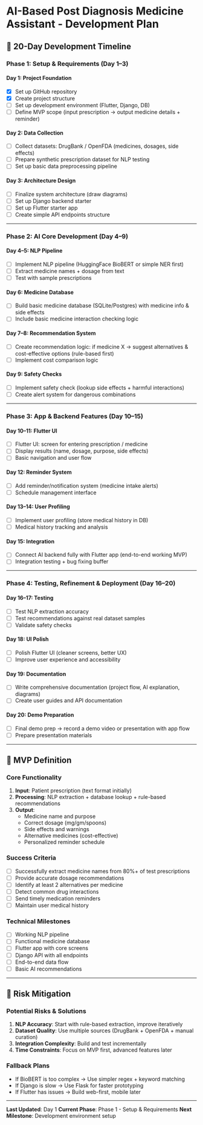 # AI-Based Post Diagnosis Medicine Assistant - Development Plan

## 📅 20-Day Development Timeline

### **Phase 1: Setup & Requirements (Day 1–3)**

#### **Day 1: Project Foundation**
- [x] Set up GitHub repository
- [x] Create project structure
- [ ] Set up development environment (Flutter, Django, DB)
- [ ] Define MVP scope (input prescription → output medicine details + reminder)

#### **Day 2: Data Collection**
- [ ] Collect datasets: DrugBank / OpenFDA (medicines, dosages, side effects)
- [ ] Prepare synthetic prescription dataset for NLP testing
- [ ] Set up basic data preprocessing pipeline

#### **Day 3: Architecture Design**
- [ ] Finalize system architecture (draw diagrams)
- [ ] Set up Django backend starter
- [ ] Set up Flutter starter app
- [ ] Create simple API endpoints structure

---

### **Phase 2: AI Core Development (Day 4–9)**

#### **Day 4–5: NLP Pipeline**
- [ ] Implement NLP pipeline (HuggingFace BioBERT or simple NER first)
- [ ] Extract medicine names + dosage from text
- [ ] Test with sample prescriptions

#### **Day 6: Medicine Database**
- [ ] Build basic medicine database (SQLite/Postgres) with medicine info & side effects
- [ ] Include basic medicine interaction checking logic

#### **Day 7–8: Recommendation System**
- [ ] Create recommendation logic: if medicine X → suggest alternatives & cost-effective options (rule-based first)
- [ ] Implement cost comparison logic

#### **Day 9: Safety Checks**
- [ ] Implement safety check (lookup side effects + harmful interactions)
- [ ] Create alert system for dangerous combinations

---

### **Phase 3: App & Backend Features (Day 10–15)**

#### **Day 10–11: Flutter UI**
- [ ] Flutter UI: screen for entering prescription / medicine
- [ ] Display results (name, dosage, purpose, side effects)
- [ ] Basic navigation and user flow

#### **Day 12: Reminder System**
- [ ] Add reminder/notification system (medicine intake alerts)
- [ ] Schedule management interface

#### **Day 13–14: User Profiling**
- [ ] Implement user profiling (store medical history in DB)
- [ ] Medical history tracking and analysis

#### **Day 15: Integration**
- [ ] Connect AI backend fully with Flutter app (end-to-end working MVP)
- [ ] Integration testing + bug fixing buffer

---

### **Phase 4: Testing, Refinement & Deployment (Day 16–20)**

#### **Day 16–17: Testing**
- [ ] Test NLP extraction accuracy
- [ ] Test recommendations against real dataset samples
- [ ] Validate safety checks

#### **Day 18: UI Polish**
- [ ] Polish Flutter UI (cleaner screens, better UX)
- [ ] Improve user experience and accessibility

#### **Day 19: Documentation**
- [ ] Write comprehensive documentation (project flow, AI explanation, diagrams)
- [ ] Create user guides and API documentation

#### **Day 20: Demo Preparation**
- [ ] Final demo prep → record a demo video or presentation with app flow
- [ ] Prepare presentation materials

---

## 🎯 MVP Definition

### **Core Functionality**
1. **Input**: Patient prescription (text format initially)
2. **Processing**: NLP extraction + database lookup + rule-based recommendations
3. **Output**: 
   - Medicine name and purpose
   - Correct dosage (mg/gm/spoons)
   - Side effects and warnings
   - Alternative medicines (cost-effective)
   - Personalized reminder schedule

### **Success Criteria**
- [ ] Successfully extract medicine names from 80%+ of test prescriptions
- [ ] Provide accurate dosage recommendations
- [ ] Identify at least 2 alternatives per medicine
- [ ] Detect common drug interactions
- [ ] Send timely medication reminders
- [ ] Maintain user medical history

### **Technical Milestones**
- [ ] Working NLP pipeline
- [ ] Functional medicine database
- [ ] Flutter app with core screens
- [ ] Django API with all endpoints
- [ ] End-to-end data flow
- [ ] Basic AI recommendations

---

## 🔧 Risk Mitigation

### **Potential Risks & Solutions**
1. **NLP Accuracy**: Start with rule-based extraction, improve iteratively
2. **Dataset Quality**: Use multiple sources (DrugBank + OpenFDA + manual curation)
3. **Integration Complexity**: Build and test incrementally
4. **Time Constraints**: Focus on MVP first, advanced features later

### **Fallback Plans**
- If BioBERT is too complex → Use simpler regex + keyword matching
- If Django is slow → Use Flask for faster prototyping
- If Flutter has issues → Build web-first, mobile later

---

**Last Updated**: Day 1
**Current Phase**: Phase 1 - Setup & Requirements
**Next Milestone**: Development environment setup
